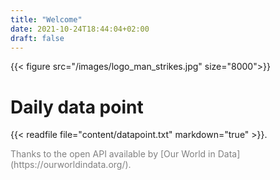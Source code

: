 ```yaml
---
title: "Welcome"
date: 2021-10-24T18:44:04+02:00
draft: false
---
```

{{< figure src="/images/logo_man_strikes.jpg" size="8000">}}

# Daily data point

{{< readfile file="content/datapoint.txt" markdown="true" >}}.

<p><FONT COLOR="Grey">Thanks to the open API available by [Our World in Data](https://ourworldindata.org/).</p>
